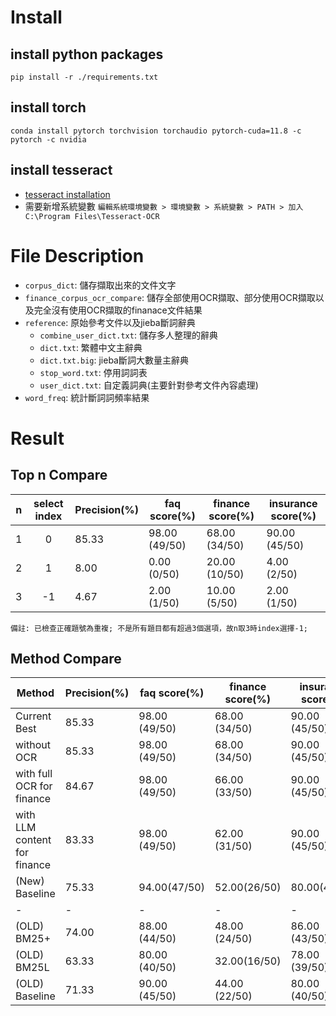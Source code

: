 # Install
## install python packages
```commandline
pip install -r ./requirements.txt
```

## install torch
```commandline
conda install pytorch torchvision torchaudio pytorch-cuda=11.8 -c pytorch -c nvidia
```

## install tesseract
- [tesseract installation](https://tesseract-ocr.github.io/tessdoc/Installation.html)
- 需要新增系統變數 `編輯系統環境變數 > 環境變數 > 系統變數 > PATH > 加入 C:\Program Files\Tesseract-OCR`

# File Description
- `corpus_dict`: 儲存擷取出來的文件文字
- `finance_corpus_ocr_compare`: 儲存全部使用OCR擷取、部分使用OCR擷取以及完全沒有使用OCR擷取的finanace文件結果
- `reference`: 原始參考文件以及jieba斷詞辭典
  - `combine_user_dict.txt`: 儲存多人整理的辭典
  - `dict.txt`: 繁體中文主辭典
  - `dict.txt.big`: jieba斷詞大數量主辭典
  - `stop_word.txt`: 停用詞詞表
  - `user_dict.txt`: 自定義詞典(主要針對參考文件內容處理)
- `word_freq`: 統計斷詞詞頻率結果

# Result
## Top n Compare
| n | select index | Precision(%) | faq score(%)  | finance score(%) | insurance score(%) |
|---|:------------:|--------------|---------------|------------------|--------------------|
| 1 |      0       | 85.33        | 98.00 (49/50) | 68.00 (34/50)    | 90.00 (45/50)      |
| 2 |      1       | 8.00         | 0.00 (0/50)   | 20.00 (10/50)    | 4.00 (2/50)        |
| 3 |      -1      | 4.67         | 2.00 (1/50)   | 10.00 (5/50)     | 2.00 (1/50)        |

`備註: 已檢查正確題號為重複; 不是所有題目都有超過3個選項，故n取3時index選擇-1;`

## Method Compare
| Method                       | Precision(%) | faq score(%)  | finance score(%) | insurance score(%) |
|------------------------------|--------------|---------------|------------------|--------------------|
| Current Best                 | 85.33        | 98.00 (49/50) | 68.00 (34/50)    | 90.00 (45/50)      |
| without OCR                  | 85.33        | 98.00 (49/50) | 68.00 (34/50)    | 90.00 (45/50)      |
| with full OCR for finance    | 84.67        | 98.00 (49/50) | 66.00 (33/50)    | 90.00 (45/50)      |
| with LLM content for finance | 83.33        | 98.00 (49/50) | 62.00 (31/50)    | 90.00 (45/50)      |
| (New) Baseline               | 75.33        | 94.00(47/50)  | 52.00(26/50)     | 80.00(40/50)       |
| -                            | -            | -             | -                | -                  |
| (OLD) BM25+                  | 74.00        | 88.00 (44/50) | 48.00 (24/50)    | 86.00 (43/50)      |
| (OLD) BM25L                  | 63.33        | 80.00 (40/50) | 32.00(16/50)     | 78.00 (39/50)      |
| (OLD) Baseline               | 71.33        | 90.00 (45/50) | 44.00 (22/50)    | 80.00 (40/50)      |
